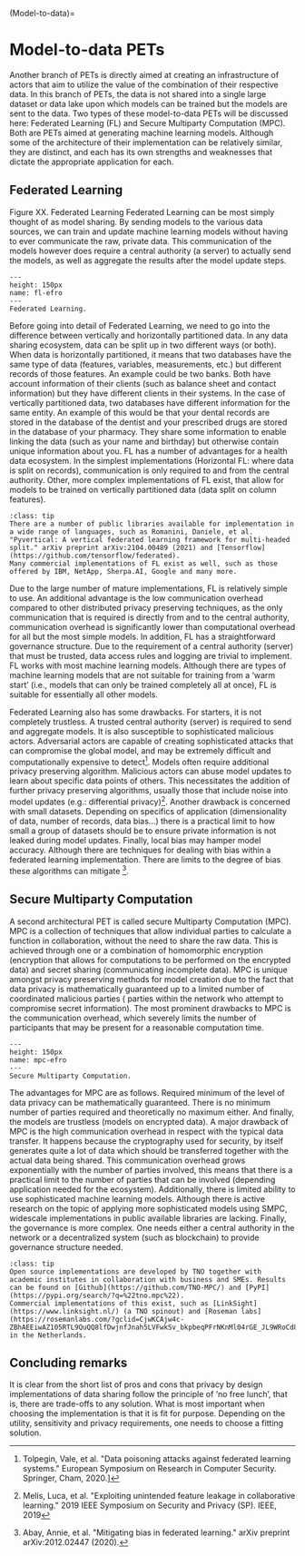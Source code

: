 (Model-to-data)=
# Model-to-data PETs
Another branch of PETs is directly aimed at creating an infrastructure of actors that aim to utilize the value of the combination of their respective data. In this branch of PETs, the data is not shared into a single large dataset or data lake upon which models can be trained but the models are sent to the data. Two types of these model-to-data PETs will be discussed here: Federated Learning (FL) and Secure Multiparty Computation (MPC). Both are PETs aimed at generating machine learning models. Although some of the architecture of their implementation can be relatively similar, they are distinct, and each has its own strengths and weaknesses that dictate the appropriate application for each. 

## Federated Learning
 
Figure XX. Federated Learning
Federated Learning can be most simply thought of as model sharing. By sending models to the various data sources, we can train and update machine learning models without having to ever communicate the raw, private data. This communication of the models however does require a central authority (a server) to actually send the models, as well as aggregate the results after the model update steps.

```{figure} ../images/fl_efro.png
---
height: 150px
name: fl-efro
---
Federated Learning.
```

Before going into detail of Federated Learning, we need to go into the difference between vertically and horizontally partitioned data. In any data sharing ecosystem, data can be split up in two different ways (or both). When data is horizontally partitioned, it means that two databases have the same type of data (features, variables, measurements, etc.) but different records of those features. An example could be two banks. Both have account information of their clients (such as balance sheet and contact information) but they have different clients in their systems. In the case of vertically partitioned data, two databases have different information for the same entity. An example of this would be that your dental records are stored in the database of the dentist and your prescribed drugs are stored in the database of your pharmacy. They share some information to enable linking the data (such as your name and birthday) but otherwise contain unique information about you.
FL has a number of advantages for a health data ecosystem. In the simplest implementations (Horizontal FL: where data is split on records), communication is only required to and from the central authority. Other, more complex implementations of FL exist, that allow for models to be trained on vertically partitioned data (data split on column features). 

```{admonition} Implementations
:class: tip
There are a number of public libraries available for implementation in a wide range of languages, such as Romanini, Daniele, et al. "Pyvertical: A vertical federated learning framework for multi-headed split." arXiv preprint arXiv:2104.00489 (2021) and [Tensorflow](https://github.com/tensorflow/federated).
Many commercial implementations of FL exist as well, such as those offered by IBM, NetApp, Sherpa.AI, Google and many more. 

```

Due to the large number of mature implementations, FL is relatively simple to use. An additional advantage is the low communication overhead compared to other distributed privacy preserving techniques, as the only communication that is required is directly from and to the central authority, communication overhead is significantly lower than computational overhead for all but the most simple models. 
In addition, FL has a straightforward governance structure. Due to the requirement of a central authority (server) that must be trusted, data access rules and logging are trivial to implement. 
FL works with most machine learning models. Although there are types of machine learning models that are not suitable for training from a ‘warm start’ (i.e., models that can only be trained completely all at once), FL is suitable for essentially all other models. 

Federated Learning also has some drawbacks. For starters, it is not completely trustless. A trusted central authority (server) is required to send and aggregate models. It is also susceptible to sophisticated malicious actors. Adversarial actors are capable of creating sophisticated attacks that can compromise the global model, and may be extremely difficult and computationally expensive to detect[^footnote1]. Models often require additional privacy preserving algorithm. Malicious actors can abuse model updates to learn about specific data points of others. This necessitates the addition of further privacy preserving algorithms, usually those that include noise into model updates (e.g.: differential privacy)[^footnote2].
Another drawback is concerned with small datasets. Depending on specifics of application (dimensionality of data, number of records, data bias...) there is a practical limit to how small a group of datasets should be to ensure private information is not leaked during model updates.
Finally, local bias may hamper model accuracy. Although there are techniques for dealing with bias within a federated learning implementation. There are limits to the degree of bias these algorithms can mitigate [^footnote3].

## Secure Multiparty Computation

A second architectural PET is called secure Multiparty Computation (MPC). MPC is a collection of techniques that allow individual parties to calculate a function in collaboration, without the need to share the raw data. This is achieved through one or a combination of homomorphic encryption (encryption that allows for computations to be performed on the encrypted data) and secret sharing (communicating incomplete data). MPC is unique amongst privacy preserving methods for model creation due to the fact that data privacy is mathematically guaranteed up to a limited number of coordinated malicious parties ( parties within the network who attempt to compromise secret information). The most prominent drawbacks to MPC is the communication overhead, which severely limits the number of participants that may be present for a reasonable computation time.

```{figure} ../images/mpc_efro.png
---
height: 150px
name: mpc-efro
---
Secure Multiparty Computation.
```

The advantages for MPC are as follows. Required minimum of the level of data privacy can be mathematically guaranteed. There is no minimum number of parties required and theoretically no maximum either. And finally, the models are trustless (models on encrypted data). 
A major drawback of MPC is the high communication overhead in respect with the typical data transfer. It happens because the cryptography used for security, by itself generates quite a lot of data which should be transferred together with the actual data being shared. This communication overhead grows exponentially with the number of parties involved, this means that there is a practical limit to the number of parties that can be involved (depending application needed for the ecosystem). Additionally, there is limited ability to use sophisticated machine learning models. Although there is active research on the topic of applying more sophisticated models using SMPC, widescale implementations in public available libraries are lacking. Finally, the governance is more complex. One needs either a central authority in the network or a decentralized system (such as blockchain) to provide governance structure needed.


```{admonition} Implementations
:class: tip
Open source implementations are developed by TNO together with academic institutes in collaboration with business and SMEs. Results can be found on [Github](https://github.com/TNO-MPC/) and [PyPI](https://pypi.org/search/?q=%22tno.mpc%22).
Commercial implementations of this exist, such as [LinkSight](https://www.linksight.nl/) (a TNO spinout) and [Roseman labs](https://rosemanlabs.com/?gclid=CjwKCAjw4c-ZBhAEEiwAZ105RTL9QuQQ8lfDwjnfJnah5LVFwkSv_bkpbeqPFrNKnMl04rGE_JL9WRoCd8EQAvD_BwE) in the Netherlands. 
```
## Concluding remarks
It is clear from the short list of pros and cons that privacy by design implementations of data sharing follow the principle of ‘no free lunch’, that is, there are trade-offs to any solution. What is most important when choosing the implementation is that it is fit for purpose. Depending on the utility, sensitivity and privacy requirements, one needs to choose a fitting solution. 


[^footnote1]:Tolpegin, Vale, et al. "Data poisoning attacks against federated learning systems." European Symposium on Research in Computer Security. Springer, Cham, 2020.]
[^footnote2]:Melis, Luca, et al. "Exploiting unintended feature leakage in collaborative learning." 2019 IEEE Symposium on Security and Privacy (SP). IEEE, 2019
[^footnote3]:Abay, Annie, et al. "Mitigating bias in federated learning." arXiv preprint arXiv:2012.02447 (2020).


 
